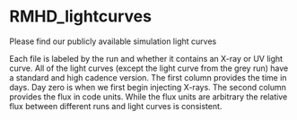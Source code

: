 # RMHD_lightcurves
Please find our publicly available simulation light curves

Each file is labeled by the run and whether it contains an X-ray or UV light curve. All of the light curves (except the light curve from the grey run) have a standard and high cadence version. The first column provides the time in days. Day zero is when we first begin injecting X-rays. The second column provides the flux in code units. While the flux units are arbitrary the relative flux between different runs and light curves is consistent.
